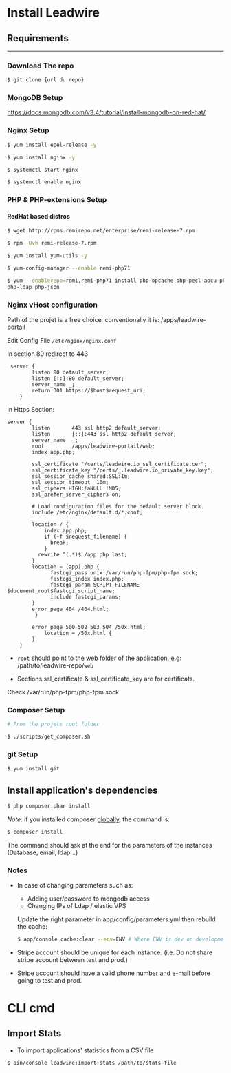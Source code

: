# Install Leadwire

## Requirements
---

### Download The repo
```sh
$ git clone {url du repo}
```


### MongoDB Setup

https://docs.mongodb.com/v3.4/tutorial/install-mongodb-on-red-hat/


### Nginx Setup
```sh
$ yum install epel-release -y

$ yum install nginx -y

$ systemctl start nginx

$ systemctl enable nginx
```

### PHP & PHP-extensions Setup
#### RedHat based distros
```sh
$ wget http://rpms.remirepo.net/enterprise/remi-release-7.rpm

$ rpm -Uvh remi-release-7.rpm

$ yum install yum-utils -y

$ yum-config-manager --enable remi-php71

$ yum --enablerepo=remi,remi-php71 install php-opcache php-pecl-apcu php-cli php-pear php-pecl-mongodb php-gd php-mbstring php-mcrypt php-xml
php-ldap php-json
```

### Nginx vHost configuration

Path of the projet is a free choice. conventionally it is: /apps/leadwire-portail

Edit Config File `/etc/nginx/nginx.conf`

In section 80 redirect to 443

```
 server {
        listen 80 default_server;
        listen [::]:80 default_server;
        server_name _;
        return 301 https://$host$request_uri;
    }
```

In Https Section:

```
server {
        listen       443 ssl http2 default_server;
        listen       [::]:443 ssl http2 default_server;
        server_name  _;
        root         /apps/leadwire-portail/web;
        index app.php;

        ssl_certificate "/certs/leadwire.io_ssl_certificate.cer";
        ssl_certificate_key "/certs/_.leadwire.io_private_key.key";
        ssl_session_cache shared:SSL:1m;
        ssl_session_timeout  10m;
        ssl_ciphers HIGH:!aNULL:!MD5;
        ssl_prefer_server_ciphers on;

        # Load configuration files for the default server block.
        include /etc/nginx/default.d/*.conf;

        location / {
            index app.php;
            if (-f $request_filename) {
              break;
            }
          rewrite ^(.*)$ /app.php last;
        }
        location ~ (app).php {
              fastcgi_pass unix:/var/run/php-fpm/php-fpm.sock;
              fastcgi_index index.php;
              fastcgi_param SCRIPT_FILENAME $document_root$fastcgi_script_name;
              include fastcgi_params;
        }
        error_page 404 /404.html;
         }

        error_page 500 502 503 504 /50x.html;
            location = /50x.html {
        }
    }
```

- `root`  should point to the web folder of the application. e.g: /path/to/leadwire-repo/`web`

- Sections ssl_certificate & ssl_certificate_key are for certificats.

Check /var/run/php-fpm/php-fpm.sock


### Composer Setup

```sh
# From the projets root folder

$ ./scripts/get_composer.sh

```
### git Setup
```sh
$ yum install git
```

## Install application's dependencies

```sh
$ php composer.phar install
```

*Note*: if you installed composer [globally](https://getcomposer.org/doc/00-intro.md#installation-linux-unix-macos), the command is:

```sh
$ composer install
```

The command should ask at the end for the parameters of the instances (Database, email, ldap...)

### Notes

- In case of changing parameters such as:
    * Adding user/password to mongodb access
    * Changing IPs of Ldap / elastic VPS

    Update the right parameter in app/config/parameters.yml then rebuild the cache:
    ```sh
    $ app/console cache:clear --env=ENV # Where ENV is dev on development environment and prod on production servers
    ```

- Stripe account should be unique for each instance. (i.e. Do not share stripe account between test and prod.)

- Stripe account should have a valid phone number and e-mail before going to test and prod.


# CLI cmd

## Import Stats

- To import applications' statistics from a CSV file
```sh
$ bin/console leadwire:import:stats /path/to/stats-file
```